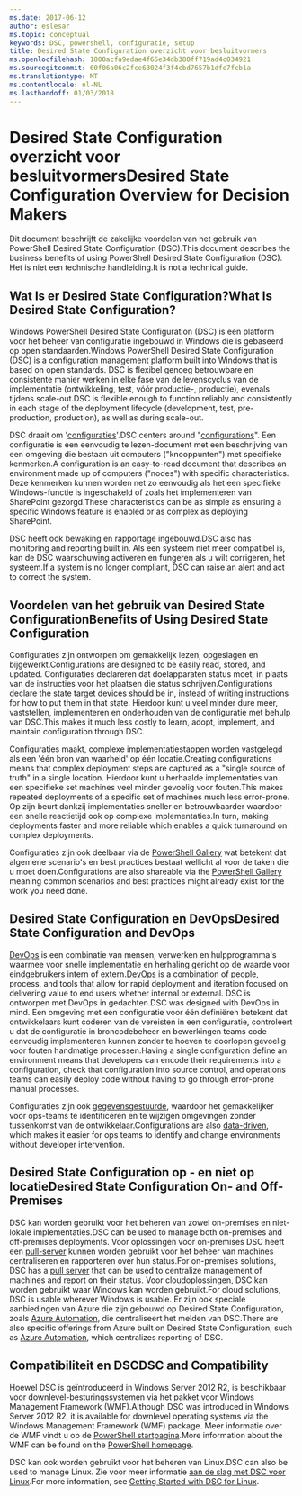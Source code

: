 ```yaml
---
ms.date: 2017-06-12
author: eslesar
ms.topic: conceptual
keywords: DSC, powershell, configuratie, setup
title: Desired State Configuration overzicht voor besluitvormers
ms.openlocfilehash: 1800acfa9edae4f65e34db380ff719ad4c034921
ms.sourcegitcommit: 60f06a06c2fce63024f3f4cbd7657b1dfe7fcb1a
ms.translationtype: MT
ms.contentlocale: nl-NL
ms.lasthandoff: 01/03/2018
---
```

# <a name="desired-state-configuration-overview-for-decision-makers"></a><span data-ttu-id="1f9d2-103">Desired State Configuration overzicht voor besluitvormers</span><span class="sxs-lookup"><span data-stu-id="1f9d2-103">Desired State Configuration Overview for Decision Makers</span></span>

<span data-ttu-id="1f9d2-104">Dit document beschrijft de zakelijke voordelen van het gebruik van PowerShell Desired State Configuration (DSC).</span><span class="sxs-lookup"><span data-stu-id="1f9d2-104">This document describes the business benefits of using PowerShell Desired State Configuration (DSC).</span></span> <span data-ttu-id="1f9d2-105">Het is niet een technische handleiding.</span><span class="sxs-lookup"><span data-stu-id="1f9d2-105">It is not a technical guide.</span></span>

## <a name="what-is-desired-state-configuration"></a><span data-ttu-id="1f9d2-106">Wat Is er Desired State Configuration?</span><span class="sxs-lookup"><span data-stu-id="1f9d2-106">What Is Desired State Configuration?</span></span>

<span data-ttu-id="1f9d2-107">Windows PowerShell Desired State Configuration (DSC) is een platform voor het beheer van configuratie ingebouwd in Windows die is gebaseerd op open standaarden.</span><span class="sxs-lookup"><span data-stu-id="1f9d2-107">Windows PowerShell Desired State Configuration (DSC) is a configuration management platform built into Windows that is based on open standards.</span></span> <span data-ttu-id="1f9d2-108">DSC is flexibel genoeg betrouwbare en consistente manier werken in elke fase van de levenscyclus van de implementatie (ontwikkeling, test, vóór productie-, productie), evenals tijdens scale-out.</span><span class="sxs-lookup"><span data-stu-id="1f9d2-108">DSC is flexible enough to function reliably and consistently in each stage of the deployment lifecycle (development, test, pre-production, production), as well as during scale-out.</span></span> 

<span data-ttu-id="1f9d2-109">DSC draait om '[configuraties](https://msdn.microsoft.com/en-us/powershell/dsc/configurations)'.</span><span class="sxs-lookup"><span data-stu-id="1f9d2-109">DSC centers around "[configurations](https://msdn.microsoft.com/en-us/powershell/dsc/configurations)".</span></span>
<span data-ttu-id="1f9d2-110">Een configuratie is een eenvoudig te lezen-document met een beschrijving van een omgeving die bestaan uit computers ("knooppunten") met specifieke kenmerken.</span><span class="sxs-lookup"><span data-stu-id="1f9d2-110">A configuration is an easy-to-read document that describes an environment made up of computers ("nodes") with specific characteristics.</span></span> <span data-ttu-id="1f9d2-111">Deze kenmerken kunnen worden net zo eenvoudig als het een specifieke Windows-functie is ingeschakeld of zoals het implementeren van SharePoint gezorgd.</span><span class="sxs-lookup"><span data-stu-id="1f9d2-111">These characteristics can be as simple as ensuring a specific Windows feature is enabled or as complex as deploying SharePoint.</span></span> 

<span data-ttu-id="1f9d2-112">DSC heeft ook bewaking en rapportage ingebouwd.</span><span class="sxs-lookup"><span data-stu-id="1f9d2-112">DSC also has monitoring and reporting built in.</span></span> <span data-ttu-id="1f9d2-113">Als een systeem niet meer compatibel is, kan de DSC waarschuwing activeren en fungeren als u wilt corrigeren, het systeem.</span><span class="sxs-lookup"><span data-stu-id="1f9d2-113">If a system is no longer compliant, DSC can raise an alert and act to correct the system.</span></span> 

## <a name="benefits-of-using-desired-state-configuration"></a><span data-ttu-id="1f9d2-114">Voordelen van het gebruik van Desired State Configuration</span><span class="sxs-lookup"><span data-stu-id="1f9d2-114">Benefits of Using Desired State Configuration</span></span>

<span data-ttu-id="1f9d2-115">Configuraties zijn ontworpen om gemakkelijk lezen, opgeslagen en bijgewerkt.</span><span class="sxs-lookup"><span data-stu-id="1f9d2-115">Configurations are designed to be easily read, stored, and updated.</span></span> <span data-ttu-id="1f9d2-116">Configuraties declareren dat doelapparaten status moet, in plaats van de instructies voor het plaatsen die status schrijven.</span><span class="sxs-lookup"><span data-stu-id="1f9d2-116">Configurations declare the state target devices should be in, instead of writing instructions for how to put them in that state.</span></span> <span data-ttu-id="1f9d2-117">Hierdoor kunt u veel minder dure meer, vaststellen, implementeren en onderhouden van de configuratie met behulp van DSC.</span><span class="sxs-lookup"><span data-stu-id="1f9d2-117">This makes it much less costly to learn, adopt, implement, and maintain configuration through DSC.</span></span> 

<span data-ttu-id="1f9d2-118">Configuraties maakt, complexe implementatiestappen worden vastgelegd als een 'één bron van waarheid' op één locatie.</span><span class="sxs-lookup"><span data-stu-id="1f9d2-118">Creating configurations means that complex deployment steps are captured as a "single source of truth" in a single location.</span></span> <span data-ttu-id="1f9d2-119">Hierdoor kunt u herhaalde implementaties van een specifieke set machines veel minder gevoelig voor fouten.</span><span class="sxs-lookup"><span data-stu-id="1f9d2-119">This makes repeated deployments of a specific set of machines much less error-prone.</span></span> <span data-ttu-id="1f9d2-120">Op zijn beurt dankzij implementaties sneller en betrouwbaarder waardoor een snelle reactietijd ook op complexe implementaties.</span><span class="sxs-lookup"><span data-stu-id="1f9d2-120">In turn, making deployments faster and more reliable which enables a quick turnaround on complex deployments.</span></span>

<span data-ttu-id="1f9d2-121">Configuraties zijn ook deelbaar via de [PowerShell Gallery](https://powershellgallery.com) wat betekent dat algemene scenario's en best practices bestaat wellicht al voor de taken die u moet doen.</span><span class="sxs-lookup"><span data-stu-id="1f9d2-121">Configurations are also shareable via the [PowerShell Gallery](https://powershellgallery.com) meaning common scenarios and best practices might already exist for the work you need done.</span></span>


## <a name="desired-state-configuration-and-devops"></a><span data-ttu-id="1f9d2-122">Desired State Configuration en DevOps</span><span class="sxs-lookup"><span data-stu-id="1f9d2-122">Desired State Configuration and DevOps</span></span>

<span data-ttu-id="1f9d2-123">[DevOps](http://blogs.technet.com/b/ashleymcglone/archive/2015/11/20/devops-for-n00bs-ie-windows-people.aspx) is een combinatie van mensen, verwerken en hulpprogramma's waarmee voor snelle implementatie en herhaling gericht op de waarde voor eindgebruikers intern of extern.</span><span class="sxs-lookup"><span data-stu-id="1f9d2-123">[DevOps](http://blogs.technet.com/b/ashleymcglone/archive/2015/11/20/devops-for-n00bs-ie-windows-people.aspx) is a combination of people, process, and tools that allow for rapid deployment and iteration focused on delivering value to end users whether internal or external.</span></span> <span data-ttu-id="1f9d2-124">DSC is ontworpen met DevOps in gedachten.</span><span class="sxs-lookup"><span data-stu-id="1f9d2-124">DSC was designed with DevOps in mind.</span></span> <span data-ttu-id="1f9d2-125">Een omgeving met een configuratie voor één definiëren betekent dat ontwikkelaars kunt coderen van de vereisten in een configuratie, controleert u dat de configuratie in broncodebeheer en bewerkingen teams code eenvoudig implementeren kunnen zonder te hoeven te doorlopen gevoelig voor fouten handmatige processen.</span><span class="sxs-lookup"><span data-stu-id="1f9d2-125">Having a single configuration define an environment means that developers can encode their requirements into a configuration, check that configuration into source control, and operations teams can easily deploy code without having to go through error-prone manual processes.</span></span> 

<span data-ttu-id="1f9d2-126">Configuraties zijn ook [gegevensgestuurde](https://msdn.microsoft.com/en-us/powershell/dsc/configdata), waardoor het gemakkelijker voor ops-teams te identificeren en te wijzigen omgevingen zonder tussenkomst van de ontwikkelaar.</span><span class="sxs-lookup"><span data-stu-id="1f9d2-126">Configurations are also [data-driven](https://msdn.microsoft.com/en-us/powershell/dsc/configdata), which makes it easier for ops teams to identify and change environments without developer intervention.</span></span> 

## <a name="desired-state-configuration-on--and-off-premises"></a><span data-ttu-id="1f9d2-127">Desired State Configuration op - en niet op locatie</span><span class="sxs-lookup"><span data-stu-id="1f9d2-127">Desired State Configuration On- and Off-Premises</span></span>

<span data-ttu-id="1f9d2-128">DSC kan worden gebruikt voor het beheren van zowel on-premises en niet-lokale implementaties.</span><span class="sxs-lookup"><span data-stu-id="1f9d2-128">DSC can be used to manage both on-premises and off-premises deployments.</span></span> <span data-ttu-id="1f9d2-129">Voor oplossingen voor on-premises DSC heeft een [pull-server](https://msdn.microsoft.com/en-us/powershell/dsc/pullserver) kunnen worden gebruikt voor het beheer van machines centraliseren en rapporteren over hun status.</span><span class="sxs-lookup"><span data-stu-id="1f9d2-129">For on-premises solutions, DSC has a [pull server](https://msdn.microsoft.com/en-us/powershell/dsc/pullserver) that can be used to centralize management of machines and report on their status.</span></span> <span data-ttu-id="1f9d2-130">Voor cloudoplossingen, DSC kan worden gebruikt waar Windows kan worden gebruikt.</span><span class="sxs-lookup"><span data-stu-id="1f9d2-130">For cloud solutions, DSC is usable wherever Windows is usable.</span></span> <span data-ttu-id="1f9d2-131">Er zijn ook speciale aanbiedingen van Azure die zijn gebouwd op Desired State Configuration, zoals [Azure Automation](https://azure.microsoft.com/en-us/documentation/services/automation/), die centraliseert het melden van DSC.</span><span class="sxs-lookup"><span data-stu-id="1f9d2-131">There are also specific offerings from Azure built on Desired State Configuration, such as [Azure Automation](https://azure.microsoft.com/en-us/documentation/services/automation/), which centralizes reporting of DSC.</span></span> 

## <a name="dsc-and-compatibility"></a><span data-ttu-id="1f9d2-132">Compatibiliteit en DSC</span><span class="sxs-lookup"><span data-stu-id="1f9d2-132">DSC and Compatibility</span></span>

<span data-ttu-id="1f9d2-133">Hoewel DSC is geïntroduceerd in Windows Server 2012 R2, is beschikbaar voor downlevel-besturingssystemen via het pakket voor Windows Management Framework (WMF).</span><span class="sxs-lookup"><span data-stu-id="1f9d2-133">Although DSC was introduced in Windows Server 2012 R2, it is available for downlevel operating systems via the Windows Management Framework (WMF) package.</span></span> <span data-ttu-id="1f9d2-134">Meer informatie over de WMF vindt u op de [PowerShell startpagina](https://msdn.microsoft.com/en-us/powershell/).</span><span class="sxs-lookup"><span data-stu-id="1f9d2-134">More information about the WMF can be found on the [PowerShell homepage](https://msdn.microsoft.com/en-us/powershell/).</span></span> 

<span data-ttu-id="1f9d2-135">DSC kan ook worden gebruikt voor het beheren van Linux.</span><span class="sxs-lookup"><span data-stu-id="1f9d2-135">DSC can also be used to manage Linux.</span></span> <span data-ttu-id="1f9d2-136">Zie voor meer informatie [aan de slag met DSC voor Linux](https://msdn.microsoft.com/en-us/powershell/dsc/lnxgettingstarted).</span><span class="sxs-lookup"><span data-stu-id="1f9d2-136">For more information, see [Getting Started with DSC for Linux](https://msdn.microsoft.com/en-us/powershell/dsc/lnxgettingstarted).</span></span>


